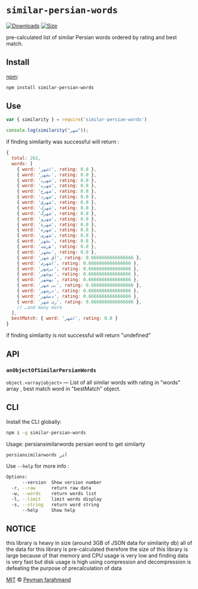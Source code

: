 # `similar-persian-words`
[![Downloads][downloads-badge]][downloads]
[![Size][size-badge]][size]

pre-calculated list of similar Persian words ordered by rating and best match.

## Install

[npm][]:

```sh
npm install similar-persian-words
```

## Use

```js
var { similarity } = require('similar-persian-words')

console.log(similarity("شهر"));
```

if finding similarity was successful will return :

```js
{
  total: 261,
  words: [
    { word: 'اشهر', rating: 0.8 },
    { word: 'بشهر', rating: 0.8 },
    { word: 'شهرب', rating: 0.8 },
    { word: 'شهرت', rating: 0.8 },
    { word: 'شهرخ', rating: 0.8 },
    { word: 'شهرد', rating: 0.8 },
    { word: 'شهرق', rating: 0.8 },
    { word: 'شهرک', rating: 0.8 },
    { word: 'شهرگ', rating: 0.8 },
    { word: 'شهرو', rating: 0.8 },
    { word: 'شهرة', rating: 0.8 },
    { word: 'شهره', rating: 0.8 },
    { word: 'شهری', rating: 0.8 },
    { word: 'نشهر', rating: 0.8 },
    { word: 'هرشه', rating: 0.8 },
    { word: 'مشهر', rating: 0.8 },
    { word: 'آق شهر', rating: 0.6666666666666666 },
    { word: 'اشهری', rating: 0.6666666666666666 },
    { word: 'برشهر', rating: 0.6666666666666666 },
    { word: 'بوشهر', rating: 0.6666666666666666 },
    { word: 'بهشهر', rating: 0.6666666666666666 },
    { word: 'بی شهر', rating: 0.6666666666666666 },
    { word: 'درشهر', rating: 0.6666666666666666 },
    { word: 'دمشهر', rating: 0.6666666666666666 },
    { word: 'ری شهر', rating: 0.6666666666666666 },
    // …and many more
  ],
  bestMatch: { word: 'اشهر', rating: 0.8 }
}
```
if finding similarity is not successful will return "undefined"

## API

### `anObjectOfSimilarPersianWords`

`object.<array|object>` — List of all similar words with rating in "words" array , best match word in "bestMatch" object.

## CLI

Install the CLI globally:

```sh
npm i -g similar-persian-words
```

Usage: persiansimilarwords <word> persian word to get similarty

```sh
persiansimilarwords آذر
```

Use `--help` for more info :

```sh
Options:
      --version  Show version number                                   [boolean]
  -r, --raw      return raw data                                       [boolean]
  -w, --words    return words list                                     [boolean]
  -l, --limit    limit words display                                    [number]
  -s, --string   return word string                                    [boolean]
      --help     Show help                                             [boolean]
```
## NOTICE
this library is heavy in size (around 3GB of JSON data for similarity db)
all of the data for this library is pre-calculated therefore the size of this library is large
because of that memory and CPU usage is very low and finding data is very fast but disk usage is high 
using compression and decompression is defeating the purpose of precalculation of data

[MIT][license] © [Peyman farahmand][author]

<!-- Definition -->

[downloads-badge]: https://img.shields.io/npm/dm/similar-persian-words.svg

[downloads]: https://www.npmjs.com/package/similar-persian-words

[size-badge]: https://img.shields.io/bundlephobia/minzip/similar-persian-words.svg

[size]: https://bundlephobia.com/result?p=similar-persian-words

[npm]: https://docs.npmjs.com/cli/install

[license]: license

[author]: https://www.linkedin.com/in/pfndesign